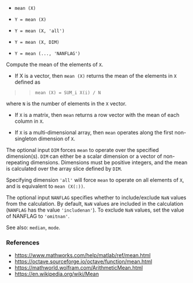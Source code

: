 * `mean (X)`

* `Y = mean (X)`
* `Y = mean (X, 'all')`
* `Y = mean (X, DIM)`
* `Y = mean (..., 'NANFLAG')`

Compute the mean of the elements of `X`.

* If X is a vector, then `mean (X)` returns the mean of the
elements in `X` defined as

>> `mean (X) = SUM_i X(i) / N`

where `N` is the number of elements in the `X` vector.

* If `X` is a matrix, then `mean` returns a row vector with the
mean of each column in `X`.

* If `X` is a multi-dimensional array, then `mean` operates along
the first non-singleton dimension of `X`.

The optional input `DIM` forces `mean` to operate over the specified
dimension(s).  `DIM` can either be a scalar dimension or a vector of
non-repeating dimensions.  Dimensions must be positive integers,
and the mean is calculated over the array slice defined by `DIM`.

Specifying dimension `'all'` will force `mean` to operate on all
elements of `X`, and is equivalent to `mean (X(:))`.

The optional input `NANFLAG` specifies whether to include/exclude `NaN`
values from the calculation.  By default, `NaN` values are included
in the calculation (`NANFLAG` has the value `'includenan'`).  To
exclude `NaN` values, set the value of NANFLAG to `'omitnan'`.

See also: `median`, `mode`.

### References

* https://www.mathworks.com/help/matlab/ref/mean.html
* https://octave.sourceforge.io/octave/function/mean.html
* https://mathworld.wolfram.com/ArithmeticMean.html
* https://en.wikipedia.org/wiki/Mean

